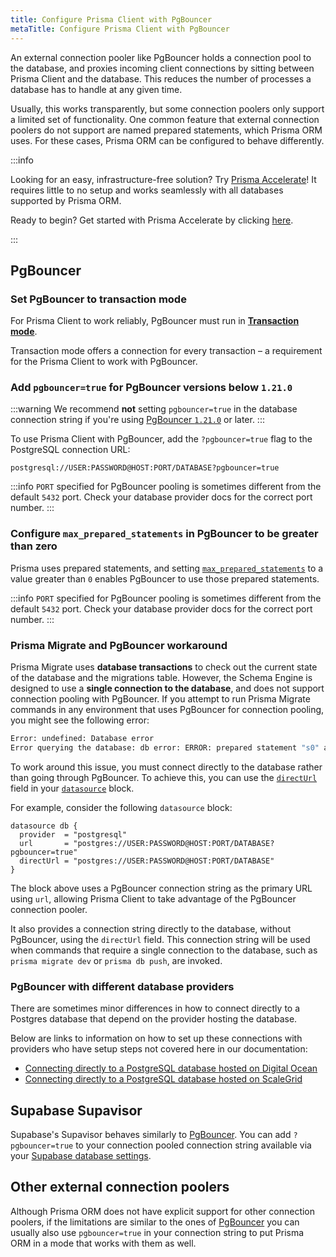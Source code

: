 ```yaml
---
title: Configure Prisma Client with PgBouncer
metaTitle: Configure Prisma Client with PgBouncer
---
```


An external connection pooler like PgBouncer holds a connection pool to the database, and proxies incoming client connections by sitting between Prisma Client and the database. This reduces the number of processes a database has to handle at any given time.

Usually, this works transparently, but some connection poolers only support a limited set of functionality. One common feature that external connection poolers do not support are named prepared statements, which Prisma ORM uses. For these cases, Prisma ORM can be configured to behave differently.

:::info

Looking for an easy, infrastructure-free solution? Try [Prisma Accelerate](https://www.prisma.io/accelerate?utm_source=docs&utm_campaign=pgbouncer-help)! It requires little to no setup and works seamlessly with all databases supported by Prisma ORM.

Ready to begin? Get started with Prisma Accelerate by clicking [here](https://console.prisma.io?utm_source=docs&utm_campaign=pgbouncer-help).

:::

## PgBouncer

### Set PgBouncer to transaction mode

For Prisma Client to work reliably, PgBouncer must run in [**Transaction mode**](https://www.pgbouncer.org/features.html).

Transaction mode offers a connection for every transaction – a requirement for the Prisma Client to work with PgBouncer.

### Add `pgbouncer=true` for PgBouncer versions below `1.21.0`

:::warning
We recommend **not** setting `pgbouncer=true` in the database connection string if you're using [PgBouncer `1.21.0`](https://github.com/prisma/prisma/issues/21531#issuecomment-1919059472) or later.
:::

To use Prisma Client with PgBouncer, add the `?pgbouncer=true` flag to the PostgreSQL connection URL:

```shell
postgresql://USER:PASSWORD@HOST:PORT/DATABASE?pgbouncer=true
```

:::info
`PORT` specified for PgBouncer pooling is sometimes different from the default `5432` port. Check your database provider docs for the correct port number.
:::

### Configure `max_prepared_statements` in PgBouncer to be greater than zero

Prisma uses prepared statements, and setting [`max_prepared_statements`](https://www.pgbouncer.org/config.html) to a value greater than `0` enables PgBouncer to use those prepared statements.

:::info
`PORT` specified for PgBouncer pooling is sometimes different from the default `5432` port. Check your database provider docs for the correct port number.
:::

### Prisma Migrate and PgBouncer workaround

Prisma Migrate uses **database transactions** to check out the current state of the database and the migrations table. However, the Schema Engine is designed to use a **single connection to the database**, and does not support connection pooling with PgBouncer. If you attempt to run Prisma Migrate commands in any environment that uses PgBouncer for connection pooling, you might see the following error:

```bash
Error: undefined: Database error
Error querying the database: db error: ERROR: prepared statement "s0" already exists
```

To work around this issue, you must connect directly to the database rather than going through PgBouncer. To achieve this, you can use the [`directUrl`](/orm/reference/prisma-schema-reference#fields) field in your [`datasource`](/orm/reference/prisma-schema-reference#datasource) block.

For example, consider the following `datasource` block:

```prisma
datasource db {
  provider  = "postgresql"
  url       = "postgres://USER:PASSWORD@HOST:PORT/DATABASE?pgbouncer=true"
  directUrl = "postgres://USER:PASSWORD@HOST:PORT/DATABASE"
}
```

The block above uses a PgBouncer connection string as the primary URL using `url`, allowing Prisma Client to take advantage of the PgBouncer connection pooler.

It also provides a connection string directly to the database, without PgBouncer, using the `directUrl` field. This connection string will be used when commands that require a single connection to the database, such as `prisma migrate dev` or `prisma db push`, are invoked.

### PgBouncer with different database providers

There are sometimes minor differences in how to connect directly to a Postgres database that depend on the provider hosting the database.

Below are links to information on how to set up these connections with providers who have setup steps not covered here in our documentation:

- [Connecting directly to a PostgreSQL database hosted on Digital Ocean](https://github.com/prisma/prisma/issues/6157)
- [Connecting directly to a PostgreSQL database hosted on ScaleGrid](https://github.com/prisma/prisma/issues/6701#issuecomment-824387959)

## Supabase Supavisor

Supabase's Supavisor behaves similarly to [PgBouncer](#pgbouncer). You can add `?pgbouncer=true` to your connection pooled connection string available via your [Supabase database settings](https://supabase.com/dashboard/project/_/settings/database).

## Other external connection poolers

Although Prisma ORM does not have explicit support for other connection poolers, if the limitations are similar to the ones of [PgBouncer](#pgbouncer) you can usually also use `pgbouncer=true` in your connection string to put Prisma ORM in a mode that works with them as well.
